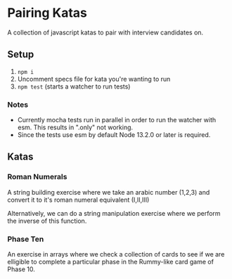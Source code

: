 # Pairing Katas

A collection of javascript katas to pair with interview candidates on.

## Setup

1. `npm i`
2. Uncomment specs file for kata you're wanting to run
3. `npm test` (starts a watcher to run tests)

### Notes

- Currently mocha tests run in parallel in order to run the watcher with esm. This results in ".only" not working.
- Since the tests use esm by default Node 13.2.0 or later is required.

## Katas

### Roman Numerals

A string building exercise where we take an arabic number (1,2,3) and convert it to it's roman numeral equivalent (I,II,III)

Alternatively, we can do a string manipulation exercise where we perform the inverse of this function.

### Phase Ten

An exercise in arrays where we check a collection of cards to see if we are elligible to complete a particular phase in the Rummy-like card game of Phase 10.
